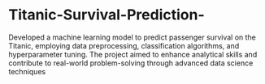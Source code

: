 # Titanic-Survival-Prediction-
Developed a machine learning model to predict passenger survival on the  Titanic, employing  data preprocessing, classification algorithms, and hyperparameter tuning. The project  aimed to  enhance analytical skills and contribute to real-world problem-solving through advanced data   science techniques
